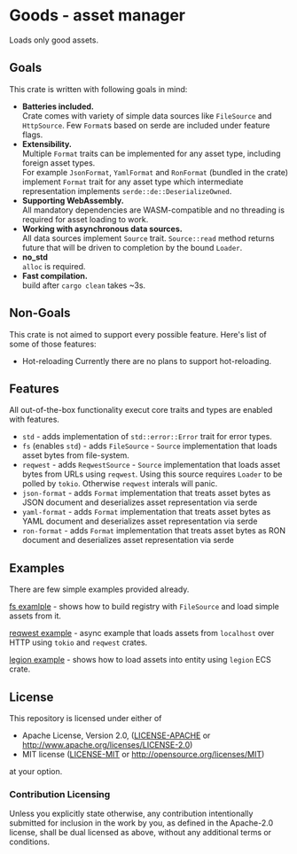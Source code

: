 # Goods - asset manager
Loads only good assets.

## Goals

This crate is written with following goals in mind:

* **Batteries included.**\
  Crate comes with variety of simple data sources like `FileSource` and `HttpSource`.
  Few `Format`s based on serde are included under feature flags.
* **Extensibility.**\
  Multiple `Format` traits can be implemented for any asset type, including foreign asset types.\
  For example `JsonFormat`, `YamlFormat` and `RonFormat` (bundled in the crate) implement `Format` trait for any asset type
  which intermediate representation implements `serde::de::DeserializeOwned`.
* **Supporting WebAssembly.**\
  All mandatory dependencies are WASM-compatible and no threading is required for asset loading to work.
* **Working with asynchronous data sources.**\
  All data sources implement `Source` trait.
  `Source::read` method returns future that will be driven to completion by the bound `Loader`.
* **no_std**\
    `alloc` is required.
* **Fast compilation.**\
    build after `cargo clean` takes ~3s.

## Non-Goals

This crate is not aimed to support every possible feature.
Here's list of some of those features:

* Hot-reloading
  Currently there are no plans to support hot-reloading.

## Features

All out-of-the-box functionality execut core traits and types are enabled with features.

* `std` - adds implementation of `std::error::Error` trait for error types.
* `fs` (enables `std`) - adds `FileSource` - `Source` implementation that loads asset bytes from file-system.
* `reqwest` - adds `ReqwestSource` - `Source` implementation that loads asset bytes from URLs using `reqwest`.
  Using this source requires `Loader` to be polled by `tokio`. Otherwise `reqwest` interals will panic.
* `json-format` - adds `Format` implementation that treats asset bytes as JSON document and deserializes asset representation via serde
* `yaml-format` - adds `Format` implementation that treats asset bytes as YAML document and deserializes asset representation via serde
* `ron-format` - adds `Format` implementation that treats asset bytes as RON document and deserializes asset representation via serde

## Examples

There are few simple examples provided already.

[fs examlple](./examples/fs.rs) - shows how to build registry with `FileSource` and load simple assets from it.

[reqwest example](./examples/reqwest.rs) - async example that loads assets from `localhost` over HTTP using `tokio` and `reqwest` crates.

[legion example](./examples/legion.rs) - shows how to load assets into entity using `legion` ECS crate.

## License

This repository is licensed under either of

* Apache License, Version 2.0, ([LICENSE-APACHE](LICENSE-APACHE) or http://www.apache.org/licenses/LICENSE-2.0)
* MIT license ([LICENSE-MIT](LICENSE-MIT) or http://opensource.org/licenses/MIT)

at your option.

### Contribution Licensing

Unless you explicitly state otherwise, any contribution intentionally submitted for inclusion in the work by you, as defined in the Apache-2.0 license, shall be dual licensed as above, without any additional terms or conditions.
